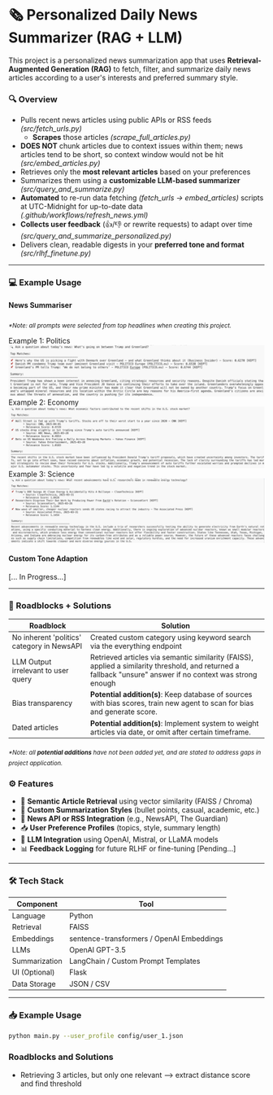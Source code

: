 # 🗞️ Personalized Daily News Summarizer (RAG + LLM)

This project is a personalized news summarization app that uses **Retrieval-Augmented Generation (RAG)** to fetch, filter, and summarize daily news articles according to a user's interests and preferred summary style.

### 🔍 Overview
- Pulls recent news articles using public APIs or RSS feeds *(src/fetch_urls.py)*
  - **Scrapes** those articles *(scrape_full_articles.py)*
- **DOES NOT** chunk articles due to context issues within them; news articles tend to be short, so context window would not be hit *(src/embed_articles.py)*
- Retrieves only the **most relevant articles** based on your preferences 
- Summarizes them using a **customizable LLM-based summarizer** *(src/query_and_summarize.py)*
- **Automated** to re-run data fetching *(fetch_urls -> embed_articles)* scripts at UTC-Midnight for up-to-date data *(.github/workflows/refresh_news.yml)*
- **Collects user feedback** (👍/👎 or rewrite requests) to adapt over time *(src/query_and_summarize_personalized.py)*
- Delivers clean, readable digests in your **preferred tone and format** *(src/rlhf_finetune.py)*

---
### 💻 Example Usage
#### News Summariser
<sub><i>*Note: all prompts were selected from top headlines when creating this project.</i></sub>

Example 1: Politics
![Example Query 1](images/Example%20Query%201.png)
Example 2: Economy
![Example Query 2](images/Example%20Query%202.png)
Example 3: Science
![Example Query 3](images/Example%20Query%203.png)

#### Custom Tone Adaption
[... In Progress...]

---
### 🔨 Roadblocks + Solutions
| Roadblock      | Solution                                  |
|----------------|-------------------------------------------|
|No inherent 'politics' category in NewsAPI|Created custom category using keyword search via the everything endpoint |
|LLM Output irrelevant to user query| Retrieved articles via semantic similarity (FAISS), applied a similarity threshold, and returned a fallback "unsure" answer if no context was strong enough|
|Bias transparency|**Potential addition(s)**: Keep database of sources with bias scores, train new agent to scan for bias and generate score.|
|Dated articles|**Potential addition(s)**: Implement system to weight articles via date, or omit after certain timeframe.|

<sub><i>*Note: all **potential additions** have not been added yet, and are stated to address gaps in project application.</i></sub>

### ⚙️ Features

- 🔎 **Semantic Article Retrieval** using vector similarity (FAISS / Chroma)
- 🤖 **Custom Summarization Styles** (bullet points, casual, academic, etc.)
- 📰 **News API or RSS Integration** (e.g., NewsAPI, The Guardian)
- 📥 **User Preference Profiles** (topics, style, summary length)
- 🧠 **LLM Integration** using OpenAI, Mistral, or LLaMA models
- 📊 **Feedback Logging** for future RLHF or fine-tuning [Pending...]

---

### 🛠️ Tech Stack

| Component      | Tool                                      |
|----------------|-------------------------------------------|
| Language       | Python                                    |
| Retrieval      | FAISS                           |
| Embeddings     | sentence-transformers / OpenAI Embeddings |
| LLMs           | OpenAI GPT-3.5         |
| Summarization  | LangChain / Custom Prompt Templates       |
| UI (Optional)  | Flask                        |
| Data Storage   | JSON / CSV                       |

---

### 📥 Example Usage

```bash
python main.py --user_profile config/user_1.json

```
### Roadblocks and Solutions
- Retrieving 3 articles, but only one relevant --> extract distance score and find threshold


